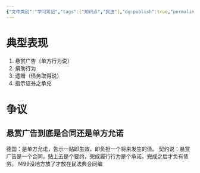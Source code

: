 ```yaml
---
{"文件类别":"学习笔记","tags":["知识点","民法"],"dg-publish":true,"permalink":"/学习笔记studyup/民法总论/单方允诺/","dgPassFrontmatter":true,"created":"2024-10-24T18:27:20.540+08:00","updated":"2024-11-01T14:20:35.459+08:00"}
---
```



# 典型表现
1. 悬赏广告（单方行为说）
2. 捐助行为
3. 遗赠（债务取得说）
4. 指示证券之承兑
# 争议
## 悬赏广告到底是合同还是单方允诺
德国：是单方允诺，告示一贴即生效，即负担一个将来发生的债。
		  契约说：悬赏广告是一个合同，贴上去是个要约，完成履行行为是个承诺。完成之后才负有债务。
		  f499没地方放了才放在民法典合同编
		  
	